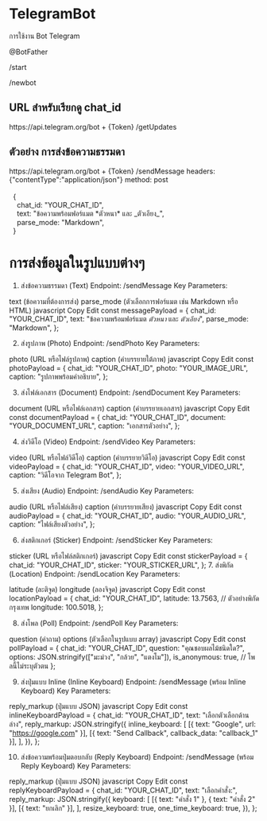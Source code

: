 # TelegramBot
การใช้งาน Bot Telegram

@BotFather

/start

/newbot

<h2>URL สำหรับเรียกดู chat_id</h2>
https://api.telegram.org/bot + {Token} /getUpdates

<h2>ตัวอย่าง การส่งข้อความธรรมดา</h2>
https://api.telegram.org/bot + {Token} /sendMessage
headers: {"contentType":"application/json"}
method: post

<div style="white-space: pre-wrap;">
  {
    chat_id: "YOUR_CHAT_ID",
    text: "ข้อความพร้อมฟอร์แมต *ตัวหนา* และ _ตัวเอียง_",
    parse_mode: "Markdown",
  }
</div>


# การส่งข้อมูลในรูปแบบต่างๆ
1. ส่งข้อความธรรมดา (Text)
Endpoint: /sendMessage
Key Parameters:

text (ข้อความที่ต้องการส่ง)
parse_mode (ตัวเลือกการฟอร์แมต เช่น Markdown หรือ HTML)
javascript
Copy
Edit
const messagePayload = {
  chat_id: "YOUR_CHAT_ID",
  text: "ข้อความพร้อมฟอร์แมต *ตัวหนา* และ _ตัวเอียง_",
  parse_mode: "Markdown",
};

2. ส่งรูปภาพ (Photo)
Endpoint: /sendPhoto
Key Parameters:

photo (URL หรือไฟล์รูปภาพ)
caption (คำบรรยายใต้ภาพ)
javascript
Copy
Edit
const photoPayload = {
  chat_id: "YOUR_CHAT_ID",
  photo: "YOUR_IMAGE_URL",
  caption: "รูปภาพพร้อมคำอธิบาย",
};

3. ส่งไฟล์เอกสาร (Document)
Endpoint: /sendDocument
Key Parameters:

document (URL หรือไฟล์เอกสาร)
caption (คำบรรยายเอกสาร)
javascript
Copy
Edit
const documentPayload = {
  chat_id: "YOUR_CHAT_ID",
  document: "YOUR_DOCUMENT_URL",
  caption: "เอกสารตัวอย่าง",
};

4. ส่งวิดีโอ (Video)
Endpoint: /sendVideo
Key Parameters:

video (URL หรือไฟล์วิดีโอ)
caption (คำบรรยายวิดีโอ)
javascript
Copy
Edit
const videoPayload = {
  chat_id: "YOUR_CHAT_ID",
  video: "YOUR_VIDEO_URL",
  caption: "วิดีโอจาก Telegram Bot",
};

5. ส่งเสียง (Audio)
Endpoint: /sendAudio
Key Parameters:

audio (URL หรือไฟล์เสียง)
caption (คำบรรยายเสียง)
javascript
Copy
Edit
const audioPayload = {
  chat_id: "YOUR_CHAT_ID",
  audio: "YOUR_AUDIO_URL",
  caption: "ไฟล์เสียงตัวอย่าง",
};

6. ส่งสติกเกอร์ (Sticker)
Endpoint: /sendSticker
Key Parameters:

sticker (URL หรือไฟล์สติกเกอร์)
javascript
Copy
Edit
const stickerPayload = {
  chat_id: "YOUR_CHAT_ID",
  sticker: "YOUR_STICKER_URL",
};
7. ส่งพิกัด (Location)
Endpoint: /sendLocation
Key Parameters:

latitude (ละติจูด)
longitude (ลองจิจูด)
javascript
Copy
Edit
const locationPayload = {
  chat_id: "YOUR_CHAT_ID",
  latitude: 13.7563, // ตัวอย่างพิกัด กรุงเทพ
  longitude: 100.5018,
};

8. ส่งโพล (Poll)
Endpoint: /sendPoll
Key Parameters:

question (คำถาม)
options (ตัวเลือกในรูปแบบ array)
javascript
Copy
Edit
const pollPayload = {
  chat_id: "YOUR_CHAT_ID",
  question: "คุณชอบผลไม้ชนิดใด?",
  options: JSON.stringify(["มะม่วง", "กล้วย", "แตงโม"]),
  is_anonymous: true, // โพลนี้ไม่ระบุตัวตน
};

9. ส่งปุ่มแบบ Inline (Inline Keyboard)
Endpoint: /sendMessage (พร้อม Inline Keyboard)
Key Parameters:

reply_markup (ปุ่มแบบ JSON)
javascript
Copy
Edit
const inlineKeyboardPayload = {
  chat_id: "YOUR_CHAT_ID",
  text: "เลือกตัวเลือกด้านล่าง",
  reply_markup: JSON.stringify({
    inline_keyboard: [
      [{ text: "Google", url: "https://google.com" }],
      [{ text: "Send Callback", callback_data: "callback_1" }],
    ],
  }),
};

10. ส่งข้อความพร้อมปุ่มตอบกลับ (Reply Keyboard)
Endpoint: /sendMessage (พร้อม Reply Keyboard)
Key Parameters:

reply_markup (ปุ่มแบบ JSON)
javascript
Copy
Edit
const replyKeyboardPayload = {
  chat_id: "YOUR_CHAT_ID",
  text: "เลือกคำสั่ง:",
  reply_markup: JSON.stringify({
    keyboard: [
      [{ text: "คำสั่ง 1" }, { text: "คำสั่ง 2" }],
      [{ text: "ยกเลิก" }],
    ],
    resize_keyboard: true,
    one_time_keyboard: true,
  }),
};
